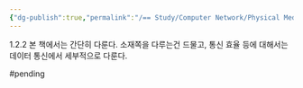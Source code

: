```yaml
---
{"dg-publish":true,"permalink":"/== Study/Computer Network/Physical Media_/","created":"2023-12-19T00:46:32.000+09:00","updated":"2025-01-14T15:33:44.000+09:00"}
---
```


1.2.2 
본 책에서는 간단히 다룬다.
소재쪽을 다루는건 드물고, 통신 효율 등에 대해서는 데이터 통신에서 세부적으로 다룬다.

#pending 